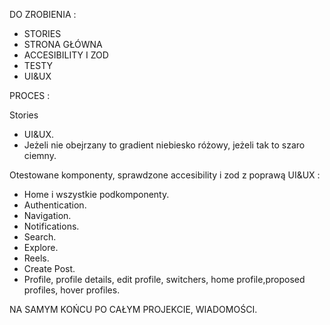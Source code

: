 DO ZROBIENIA :

- STORIES
- STRONA GŁÓWNA
- ACCESIBILITY I ZOD
- TESTY
- UI&UX

PROCES :

Stories

- UI&UX.
- Jeżeli nie obejrzany to gradient niebiesko różowy, jeżeli tak to szaro ciemny.

Otestowane komponenty, sprawdzone accesibility i zod z poprawą UI&UX :

- Home i wszystkie podkomponenty.
- Authentication.
- Navigation.
- Notifications.
- Search.
- Explore.
- Reels.
- Create Post.
- Profile, profile details, edit profile, switchers, home profile,proposed profiles, hover profiles.

NA SAMYM KOŃCU PO CAŁYM PROJEKCIE, WIADOMOŚCI.
